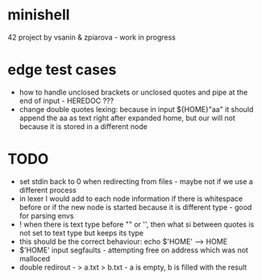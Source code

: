 # minishell

42 project by vsanin & zpiarova - work in progress

# edge test cases
- how to handle unclosed brackets or unclosed quotes and pipe at the end of input - HEREDOC ???
- change double quotes lexing: because in input ${HOME}"aa" it should append the aa as text right after expanded home, but our will not because it is stored in a different node

# TODO
- set stdin back to 0 when redirecting from files - maybe not if we use a different process
- in lexer I would add to each node information if there is whitespace before or if the new node is started because it is different type - good for parsing envs
- ! when there is text type before "" or '', then what si between quotes is not set to text type but keeps its type
- this should be the correct behaviour: echo $'HOME' --> HOME
-  $'HOME' input segfaults - attempting free on address which was not malloced
- double redirout - > a.txt > b.txt - a is empty, b is filled with the result

